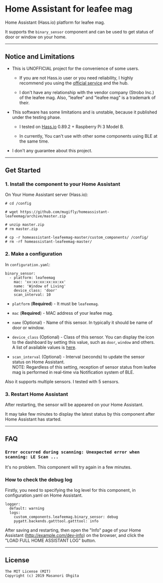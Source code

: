 # Home Assistant for leafee mag

Home Assistant (Hass.io) platform for leafee mag.

It supports the `binary_sensor` component and can be used to get status of door or window on your home.


----


## Notice and Limitations

* This is UNOFFICIAL project for the convenience of some users.

    * If you are not Hass.io user or you need reliability, I highly recommend you using the [official service](https://leafee.me/) and the hub.

    * I don't have any relationship with the vendor company (Strobo Inc.) of the leafee mag. Also, "leafee" and "leafee mag" is a trademark of their.

* This software has some limitations and is unstable, because it published under the testing phase.

    * I tested on [Hass.io](https://www.home-assistant.io/hassio/) 0.89.2 + Raspberry Pi 3 Model B.

    * In currently, You can't use with other some components using BLE at the same time.

* I don't any guarantee about this project.


----


## Get Started

### 1. Install the component to your Home Assistant

On Your Home Assistant server (Hass.io):
```
# cd /config

# wget https://github.com/mugifly/homeassistant-leafeemag/archive/master.zip

# unzip master.zip
# rm master.zip

# cp -r homeassistant-leafeemag-master/custom_components/ /config/
# rm -rf homeassistant-leafeemag-master/
```

### 2. Make a configuration

In `configuration.yaml`:
```
binary_sensor:
  - platform: leafeemag
    mac: 'xx:xx:xx:xx:xx:xx'
    name: 'Window of Living'
    device_class: 'door'
    scan_interval: 10
```

* `platform` (**Required**)  -  It must be `leafeemag`.

* `mac` (**Required**)  -  MAC address of your leafee mag.

* `name` (Optional)  - Name of this sensor. In typically it should be name of door or window.

* `device_class` (Optional)  -  Class of this sensor. You can display the icon to the dashboard by setting this value, such as  `door`,  `window` and others. A list of available values is [here](https://www.home-assistant.io/components/binary_sensor/#device-class).

* `scan_interval` (Optional)  -  Interval (seconds) to update the sensor status on Home Assistant. <br>NOTE: Regardless of this setting, reception of sensor status from leafee mag is performed in real-time via Notification system of BLE.

Also it supports multiple sensors. I tested with 5 sensors.

### 3. Restart Home Assistant

After restarting, the sensor will be appeared on your Home Assistant.

It may take few minutes to display the latest status by this component after Home Assistant has started.


----

## FAQ

### `Error occurred during scanning: Unexpected error when scanning: LE Scan ...`

It's no problem.
This component will try again in a few minutes.

### How to check the debug log

Firstly, you need to specifying the log level for this component, in configuration.yaml on Home Assistant.

```
logger:
  default: warning
  logs:
    custom_components.leafeemag.binary_sensor: debug
    pygatt.backends.gatttool.gatttool: info
```

After saving and restarting, then open the "Info" page of your Home Assistant (http://example.com/dev-info) on the browser, and click the "LOAD FULL HOME ASSISTANT LOG" button.


----


## License

```
The MIT License (MIT)
Copyright (c) 2019 Masanori Ohgita
```

